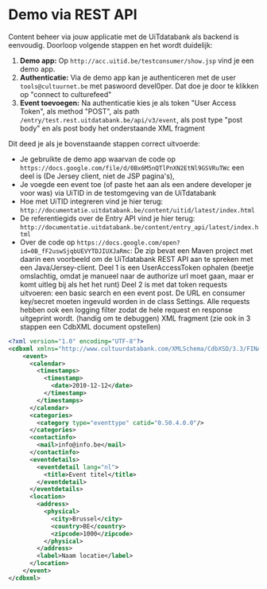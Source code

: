 ---
---

# Demo via REST API

Content beheer via jouw applicatie met de UiTdatabank als backend is eenvoudig. Doorloop volgende stappen en het wordt duidelijk:

1. **Demo app:** Op ```http://acc.uitid.be/testconsumer/show.jsp``` vind je een demo app.
2. **Authenticatie:** Via de demo app kan je authenticeren met de user ```tools@cultuurnet.be``` met paswoord devel0per. Dat doe je door te klikken op "connect to culturefeed"
3. **Event toevoegen:** Na authenticatie kies je als token "User Access Token", als method "POST", als path ```/entry/test.rest.uitdatabank.be/api/v3/event```, als post type "post body" en als post body het onderstaande XML fragment

Dit deed je als je bovenstaande stappen correct uitvoerde:
- Je gebruikte de demo app waarvan de code op ```https://docs.google.com/file/d/0Bx6M5nQTlPnXN2EtNl9GSVRuTWc``` een deel is (De Jersey client, niet de JSP pagina's),
- Je voegde een event toe (of paste het aan als een andere developer je voor was) via UiTID in de testomgeving van de UiTdatabank  
- Hoe met UiTID integreren vind je hier terug: ```http://documentatie.uitdatabank.be/content/uitid/latest/index.html```
- De referentiegids over de Entry API vind je hier terug: ```http://documentatie.uitdatabank.be/content/entry_api/latest/index.html```
- Over de code op ```https://docs.google.com/open?id=0B_fF2uswSjqbUEVYTDJIUXJaRmc```: De zip bevat een Maven project met daarin een voorbeeld om de UiTdatabank REST API aan te spreken met een Java/Jersey-client. Deel 1 is een UserAccessToken ophalen (beetje omslachtig, omdat je manueel naar de authorize url moet gaan, maar er komt uitleg bij als het het runt) Deel 2 is met dat token requests uitvoeren: een basic search en een event post. De URL en consumer key/secret moeten ingevuld worden in de class Settings. Alle requests hebben ook een logging filter zodat de hele request en response uitgeprint wordt. (handig om te debuggen)
XML fragment (zie ook in 3 stappen een CdbXML document opstellen)

~~~ xml
<?xml version="1.0" encoding="UTF-8"?>
<cdbxml xmlns="http://www.cultuurdatabank.com/XMLSchema/CdbXSD/3.3/FINAL">
    <event>
      <calendar>
        <timestamps>
          <timestamp>
            <date>2010-12-12</date>
          </timestamp>
        </timestamps>
      </calendar>
      <categories>
        <category type="eventtype" catid="0.50.4.0.0"/>
      </categories>
      <contactinfo>
        <mail>info@info.be</mail>
      </contactinfo>
      <eventdetails>
        <eventdetail lang="nl">
          <title>Event titel</title>
        </eventdetail>
      </eventdetails>
      <location>
        <address>
          <physical>
            <city>Brussel</city>
            <country>BE</country>
            <zipcode>1000</zipcode>
          </physical>
        </address>
        <label>Naam locatie</label>
      </location>
    </event>
</cdbxml>
~~~
